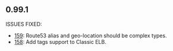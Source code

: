 ## 0.99.1

ISSUES FIXED:

* [159](https://github.com/perfectsense/gyro-aws-provider/issues/159): Route53 alias and geo-location should be complex types.
* [158](https://github.com/perfectsense/gyro-aws-provider/issues/158): Add tags support to Classic ELB.

